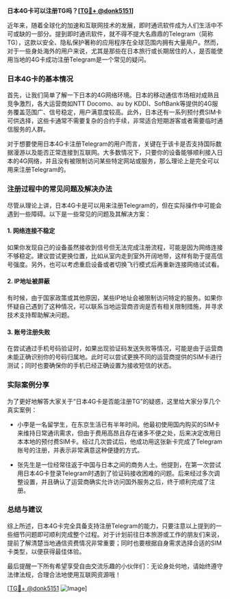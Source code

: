 **日本4G卡可以注册TG吗？[[TG💪+ @donk5151](https://t.me/s/donk5151)]**

近年来，随着全球化的加速和互联网技术的发展，即时通讯软件成为人们生活中不可或缺的一部分。提到即时通讯软件，就不得不提大名鼎鼎的Telegram（简称TG），这款以安全、隐私保护著称的应用程序在全球范围内拥有大量用户。然而，对于一些身处海外的用户来说，尤其是那些在日本旅行或长期居住的人，是否能使用当地的4G卡成功注册Telegram是一个常见的疑问。

### 日本4G卡的基本情况

首先，让我们简单了解一下日本的4G网络环境。日本的移动通信市场相对成熟且竞争激烈，各大运营商如NTT Docomo、au by KDDI、SoftBank等提供的4G服务覆盖范围广、信号稳定，用户满意度较高。此外，日本还有一系列预付费SIM卡可供选择，这些卡通常不需要复杂的合约手续，非常适合短期游客或者需要临时通信服务的人群。

对于想要使用日本4G卡注册Telegram的用户而言，关键在于该卡是否支持国际数据漫游以及能否正常连接到互联网。大多数情况下，只要你的设备能够顺利接入日本的4G网络，并且没有被限制访问某些特定网站或服务，那么理论上是完全可以用来注册Telegram的。

### 注册过程中的常见问题及解决办法

尽管从理论上讲，日本4G卡是可以用来注册Telegram的，但在实际操作中可能会遇到一些障碍。以下是一些常见的问题及其解决方案：

#### 1. 网络连接不稳定
如果你发现自己的设备虽然接收到信号但无法完成注册流程，可能是因为网络连接不够稳定。建议尝试更换位置，比如从室内走到室外开阔地带，这样有助于提高信号强度。另外，也可以考虑重启设备或者切换飞行模式后再重新连接网络试试看。

#### 2. IP地址被屏蔽
有时候，由于国家政策或其他原因，某些IP地址会被限制访问特定的服务。如果你怀疑自己遇到了这种情况，可以联系当地运营商咨询是否有相关限制措施，并寻求技术支持帮助解决问题。

#### 3. 账号注册失败
在尝试通过手机号码验证时，如果出现验证码发送失败等情况，可能是由于运营商未能正确识别你的号码归属地。此时可以尝试更换不同的运营商提供的SIM卡进行测试；同时也要确保你的手机已经正确设置为接收短信的状态。

### 实际案例分享
为了更好地解答大家关于“日本4G卡是否能注册TG”的疑惑，这里给大家分享几个真实案例：

- 小李是一名留学生，在东京生活已有半年时间。他最初使用国内购买的SIM卡来维持日常通讯需求，但由于费用高昂且存在诸多不便之处，后来决定改用日本本地的预付费SIM卡。经过几次尝试后，他成功用这张新卡完成了Telegram账号的注册，并表示非常满意这种便捷的方式。
  
- 张先生是一位经常往返于中国与日本之间的商务人士。他提到，在第一次尝试用日本4G卡登录Telegram时遇到了验证码接收困难的问题。后来经过多次调整设置，并且确认了运营商确实允许访问国外服务之后，终于顺利完成了注册。

### 总结与建议
综上所述，日本4G卡完全具备支持注册Telegram的能力，只要注意以上提到的一些细节问题即可顺利完成整个过程。对于计划前往日本旅游或工作的朋友们来说，提前了解清楚当地通信资费情况非常重要；同时也要根据自身需求选择合适的SIM卡类型，以便获得最佳体验。

最后提醒一下所有希望享受自由交流乐趣的小伙伴们：无论身处何地，请始终遵守法律法规，合理合法地使用互联网资源哦！

[[TG💪+ @donk5151](https://t.me/s/donk5151) ![Image](https://i.postimg.cc/rwNCRYN7/Snipaste-2025-04-30-17-27-05.png)]